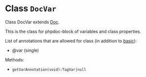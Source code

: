 # Class  `DocVar`

Class DocVar extends [Doc](Doc.md).

This is the class for phpdoc-block of variables and class properties.

List of annotations that are allowed for class (in addition to [basic](Doc.md)):

* @var (single)

Methods:

* `getVarAnnotation(void):TagVar|null`

